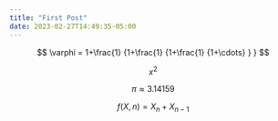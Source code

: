 ```yaml
---
title: "First Post"
date: 2023-02-27T14:49:35-05:00
---
```


$$
 \varphi = 1+\frac{1} {1+\frac{1} {1+\frac{1} {1+\cdots} } }
$$

$$x^2$$

$$\pi \approx 3.14159$$

$$f(X,n) = X_n + X_{n-1}$$